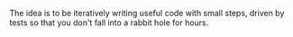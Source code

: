 The idea is to be iteratively writing useful code with small steps, driven by tests so that you don't fall into a rabbit hole for hours.
